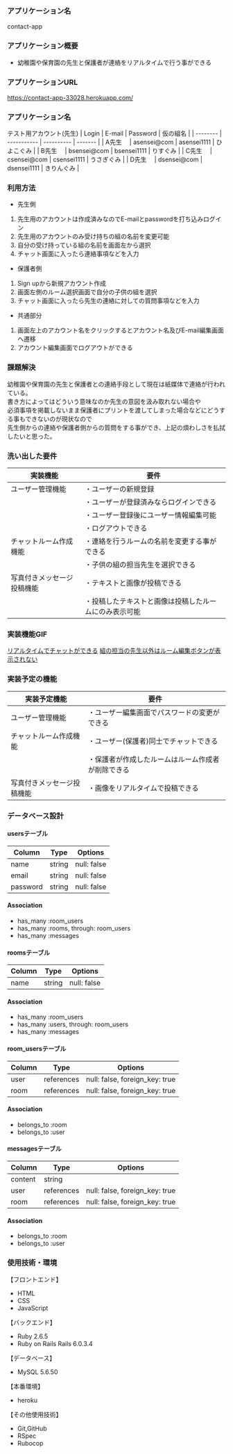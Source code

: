 ### アプリケーション名
contact-app


### アプリケーション概要
- 幼稚園や保育園の先生と保護者が連絡をリアルタイムで行う事ができる


### アプリケーションURL
https://contact-app-33028.herokuapp.com/


### アプリケーション名
テスト用アカウント(先生)
| Login    | E-mail      | Password    | 仮の組名 |
| -------- | ----------- | ----------  | ------- |
| A先生　   | asensei@com | asensei1111 | ひよこぐみ |
| B先生　   | bsensei@com | bsensei1111 | りすぐみ  |
| C先生　   | csensei@com | csensei1111 | うさぎぐみ |
| D先生　   | dsensei@com | dsensei1111 | きりんぐみ |



### 利用方法
- 先生側
1. 先生用のアカウントは作成済みなのでE-mailとpasswordを打ち込みログイン
2. 先生用のアカウントのみ受け持ちの組の名前を変更可能
3. 自分の受け持っている組の名前を画面左から選択
4. チャット画面に入ったら連絡事項などを入力

- 保護者側
1. Sign upから新規アカウント作成
2. 画面左側のルーム選択画面で自分の子供の組を選択
3. チャット画面に入ったら先生の連絡に対しての質問事項などを入力

- 共通部分
1. 画面左上のアカウント名をクリックするとアカウント名及びE-mail編集画面へ遷移
2. アカウント編集画面でログアウトができる


### 課題解決
幼稚園や保育園の先生と保護者との連絡手段として現在は紙媒体で連絡が行われている。  
書き方によってはどういう意味なのか先生の意図を汲み取れない場合や  
必須事項を掲載しないまま保護者にプリントを渡してしまった場合などにどうする事もできないのが現状なので  
先生側からの連絡や保護者側からの質問をする事ができ、上記の煩わしさを払拭したいと思った。


### 洗い出した要件
| 実装機能             | 要件                                      |
| ------------------- | ---------------------------------------- |
| ユーザー管理機能       | ・ユーザーの新規登録                          |
|                     | ・ユーザーが登録済みならログインできる             |
|                     | ・ユーザー登録後にユーザー情報編集可能            |
|                     | ・ログアウトできる                              |
| チャットルーム作成機能   | ・連絡を行うルームの名前を変更する事ができる         |
|                     | ・子供の組の担当先生を選択できる                 |
|写真付きメッセージ投稿機能 | ・テキストと画像が投稿できる                     |
|                     | ・投稿したテキストと画像は投稿したルームにのみ表示可能 |


### 実装機能GIF
[リアルタイムでチャットができる](https://gyazo.com/33f7ba9d7e32a7a934755a9f9569acb9)
[組の担当の先生以外はルーム編集ボタンが表示されない](https://gyazo.com/1e67de000798bab0fabb8cc6a016799f)


### 実装予定の機能
| 実装予定機能           | 要件                                        |
| -------------------- | ------------------------------------------ |
| ユーザー管理機能        | ・ユーザー編集画面でパスワードの変更ができる          |
| チャットルーム作成機能    | ・ユーザー(保護者)同士でチャットできる               |
|                       | ・保護者が作成したルームはルーム作成者が削除できる    |
| 写真付きメッセージ投稿機能 | ・画像をリアルタイムで投稿できる                    |


### データベース設計

#### usersテーブル

| Column   | Type   | Options     |
| -------- | ------ | ----------- |
| name     | string | null: false |
| email    | string | null: false |
| password | string | null: false |

#### Association

- has_many :room_users
- has_many :rooms, through: room_users
- has_many :messages


#### roomsテーブル

| Column | Type   | Options     |
| ------ | ------ | ----------- |
| name   | string | null: false |

#### Association

- has_many :room_users
- has_many :users, through: room_users
- has_many :messages


#### room_usersテーブル

| Column | Type       | Options                        |
| ------ | ---------- | ------------------------------ |
| user   | references | null: false, foreign_key: true |
| room   | references | null: false, foreign_key: true |

#### Association

- belongs_to :room
- belongs_to :user


#### messagesテーブル

| Column  | Type       | Options                        |
| ------- | ---------- | ------------------------------ |
| content | string     |                                |
| user    | references | null: false, foreign_key: true |
| room    | references | null: false, foreign_key: true |

#### Association

- belongs_to :room
- belongs_to :user


### 使用技術・環境
【フロントエンド】
- HTML
- CSS
- JavaScript

【バックエンド】
- Ruby 2.6.5
- Ruby on Rails Rails 6.0.3.4

【データベース】
- MySQL 5.6.50

【本番環境】
- heroku

【その他使用技術】
- Git,GitHub
- RSpec
- Rubocop